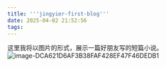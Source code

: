 ```yaml
---
title: '''jingyier-first-blog'''
date: 2025-04-02 21:52:56
tags:
---
```

这里我将以图片的形式，展示一篇好朋友写的短篇小说。
![image-DCA621D6AF3B38FAF428EF47F46DEDB1](DCA621D6AF3B38FAF428EF47F46DEDB1.jpg)

